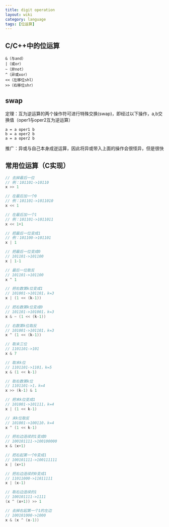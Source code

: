 ```yaml
---
title: digit operation
layout: wiki
category: language
tags: [位运算]
---
```


## C/C++中的位运算

```
&（与and）
|（或or）
~（非not）
^（异或xor）
<<（左移位shl）
>>（右移位shr）
```


## swap

定理：互为逆运算的两个操作符可进行特殊交换(swap)，即经过以下操作，a,b交换值（oper1与oper2互为逆运算）

```
a = a oper1 b
b = a oper2 b
a = a oper2 b
```

推广：异或与自己本身成逆运算，因此将异或带入上面的操作会很怪异，但是很快





## 常用位运算（C实现）

```c
// 去掉最后一位
// 例：101101->10110
x >> 1

// 在最后加一个0
// 例：101101->1011010
x << 1

// 在最后加一个1
// 例：101101->1011011
x << 1+1

// 把最后一位变成1
// 例：101100->101101
x | 1

// 把最后一位变成0
// 101101->101100
x | 1-1

// 最后一位取反
// 101101->101100
x ^ 1

// 把右数第k位变成1
// 101001->101101，k=3
x | (1 << (k-1))

// 把右数第k位变成0
// 101101->101001，k=3
x & ~ (1 << (k-1))

// 右数第k位取反
// 101001->101101，k=3
x ^ (1 << (k-1))

// 取末三位
// 1101101->101
x & 7

// 取末k位
// 1101101->1101，k=5
x & (1 << k-1)

// 取右数第k位
// 1101101->1，k=4
x >> (k-1) & 1

// 把末k位变成1
// 101001->101111，k=4
x | (1 << k-1)

// 末k位取反
// 101001->100110，k=4
x ^ (1 << k-1)

// 把右边连续的1变成0
// 100101111->100100000
x & (x+1)

// 把右起第一个0变成1
// 100101111->100111111
x | (x+1)

// 把右边连续的0变成1
// 11011000->11011111
x | (x-1)

// 取右边连续的1
// 100101111->1111
(x ^ (x+1)) >> 1

// 去掉右起第一个1的左边
// 100101000->1000
x & (x ^ (x-1))
```
